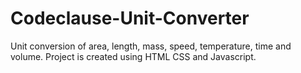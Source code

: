 # Codeclause-Unit-Converter
Unit conversion of area, length, mass, speed, temperature, time and volume. Project is created using HTML CSS and Javascript.


